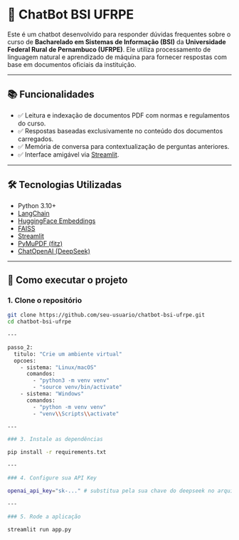 # 🤖 ChatBot BSI UFRPE

Este é um chatbot desenvolvido para responder dúvidas frequentes sobre o curso de **Bacharelado em Sistemas de Informação (BSI)** da **Universidade Federal Rural de Pernambuco (UFRPE)**. Ele utiliza processamento de linguagem natural e aprendizado de máquina para fornecer respostas com base em documentos oficiais da instituição.

---

## 📚 Funcionalidades

- ✅ Leitura e indexação de documentos PDF com normas e regulamentos do curso.
- ✅ Respostas baseadas exclusivamente no conteúdo dos documentos carregados.
- ✅ Memória de conversa para contextualização de perguntas anteriores.
- ✅ Interface amigável via [Streamlit](https://streamlit.io).

---

## 🛠️ Tecnologias Utilizadas

- Python 3.10+
- [LangChain](https://www.langchain.com/)
- [HuggingFace Embeddings](https://huggingface.co/)
- [FAISS](https://github.com/facebookresearch/faiss)
- [Streamlit](https://streamlit.io/)
- [PyMuPDF (fitz)](https://pymupdf.readthedocs.io/)
- [ChatOpenAI (DeepSeek)](https://deepseek.com/)

---

## 🚀 Como executar o projeto

### 1. Clone o repositório

```bash
git clone https://github.com/seu-usuario/chatbot-bsi-ufrpe.git
cd chatbot-bsi-ufrpe

---

passo_2:
  titulo: "Crie um ambiente virtual"
  opcoes:
    - sistema: "Linux/macOS"
      comandos:
        - "python3 -m venv venv"
        - "source venv/bin/activate"
    - sistema: "Windows"
      comandos:
        - "python -m venv venv"
        - "venv\\Scripts\\activate"

---

### 3. Instale as dependências

pip install -r requirements.txt

---

### 4. Configure sua API Key

openai_api_key="sk-..." # substitua pela sua chave do deepseek no arquivo chatbot.py

---

### 5. Rode a aplicação

streamlit run app.py
